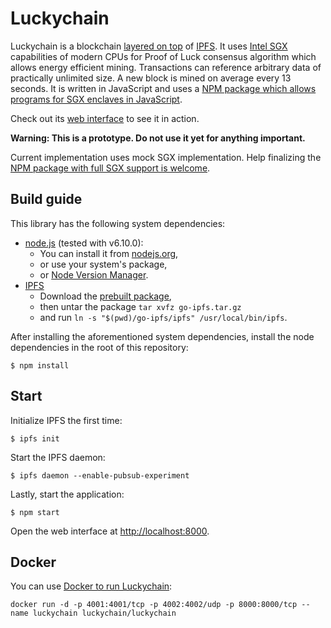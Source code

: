 # Luckychain

Luckychain is a blockchain [layered on top](http://mitar.tnode.com/post/146227562556/towards-layered-re-decentralized-web)
of [IPFS](https://ipfs.io/). It uses [Intel SGX](https://software.intel.com/en-us/sgx)
capabilities of modern CPUs for Proof of Luck consensus algorithm which allows energy efficient mining.
Transactions can reference arbitrary data of practically unlimited size. A new block is mined on
average every 13 seconds. It is written in JavaScript and uses a [NPM package which allows programs
for SGX enclaves in JavaScript](https://github.com/luckychain/node-secureworker).

Check out its [web interface](https://lucky.tnode.com/) to see it in action.

**Warning: This is a prototype. Do not use it yet for anything important.**

Current implementation uses mock SGX implementation. Help finalizing the
[NPM package with full SGX support is welcome](https://github.com/luckychain/node-secureworker).

## Build guide

This library has the following system dependencies:

* [node.js](https://nodejs.org/) (tested with v6.10.0): 
  * You can install it from [nodejs.org](https://nodejs.org/en/),
  * or use your system's package,
  * or [Node Version Manager](https://github.com/creationix/nvm).
* [IPFS](https://ipfs.io/)
  * Download the [prebuilt package](https://ipfs.io/docs/install/),
  * then untar the package `tar xvfz go-ipfs.tar.gz`
  * and run `ln -s "$(pwd)/go-ipfs/ipfs" /usr/local/bin/ipfs`.

After installing the aforementioned system dependencies, install the node dependencies in the root of this repository:

```
$ npm install
```

## Start

Initialize IPFS the first time:

```
$ ipfs init
```

Start the IPFS daemon:

```
$ ipfs daemon --enable-pubsub-experiment
```

Lastly, start the application:
```
$ npm start
```

Open the web interface at [http://localhost:8000](http://localhost:8000).

## Docker

You can use [Docker to run Luckychain](https://hub.docker.com/r/luckychain/luckychain/):

```
docker run -d -p 4001:4001/tcp -p 4002:4002/udp -p 8000:8000/tcp --name luckychain luckychain/luckychain
```
